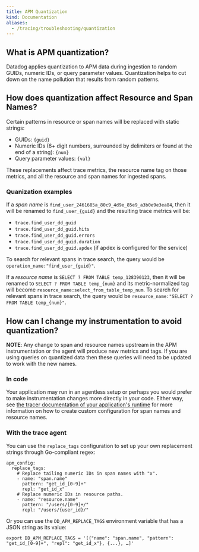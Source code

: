 ```yaml
---
title: APM Quantization
kind: Documentation
aliases:
  - /tracing/troubleshooting/quantization
---
```


## What is APM quantization?

Datadog applies quantization to APM data during ingestion to random GUIDs, numeric IDs, or query parameter values.
Quantization helps to cut down on the name pollution that results from random patterns.

## How does quantization affect Resource and Span Names?

Certain patterns in resource or span names will be replaced with static strings:
- GUIDs: `{guid}`
- Numeric IDs (6+ digit numbers, surrounded by delimiters or found at the end of a string): `{num}`
- Query parameter values: `{val}`

These replacements affect trace metrics, the resource name tag on those metrics, and all the resource and span names for ingested spans.

### Quanization examples

If a _span name_ is `find_user_2461685a_80c9_4d9e_85e9_a3b0e9e3ea84`,
then it will be renamed to `find_user_{guid}` and the resulting trace metrics will be:
- `trace.find_user_dd_guid`
- `trace.find_user_dd_guid.hits`
- `trace.find_user_dd_guid.errors`
- `trace.find_user_dd_guid.duration`
- `trace.find_user_dd_guid.apdex` (if apdex is configured for the service)

To search for relevant spans in trace search, the query would be `operation_name:"find_user_{guid}"`.

If a _resource name_ is `SELECT ? FROM TABLE temp_128390123`,
then it will be renamed to `SELECT ? FROM TABLE temp_{num}` and its metric-normalized tag will become `resource_name:select_from_table_temp_num`.
To search for relevant spans in trace search, the query would be `resource_name:"SELECT ? FROM TABLE temp_{num}"`.

## How can I change my instrumentation to avoid quantization?

**NOTE**: Any change to span and resource names upstream in the APM instrumentation or the agent will produce new metrics and tags.
If you are using queries on quantized data then these queries will need to be updated to work with the new names.

### In code

Your application may run in an agentless setup or perhaps you would prefer to make instrumentation changes more directly in your code.
Either way, see [the tracer documentation of your application's runtime][1] for more information on how to create custom configuration for span names and resource names.

### With the trace agent

You can use the `replace_tags` configuration to set up your own replacement strings through Go-compliant regex:

```
apm_config:
  replace_tags:
    # Replace tailing numeric IDs in span names with "x".
    - name: "span.name"
      pattern: "get_id_[0-9]+"
      repl: "get_id_x"
    # Replace numeric IDs in resource paths.
    - name: "resource.name"
      pattern: "/users/[0-9]+/"
      repl: "/users/{user_id}/"
```

Or you can use the `DD_APM_REPLACE_TAGS` environment variable that has a JSON string as its value:
```
export DD_APM_REPLACE_TAGS = '[{"name": "span.name", "pattern": "get_id_[0-9]+", "repl": "get_id_x"}, {...}, …]'
```

[1]: /tracing/trace_collection/custom_instrumentation/
